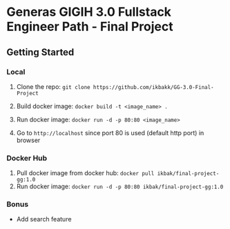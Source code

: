 # Generas GIGIH 3.0 Fullstack Engineer Path - Final Project

## Getting Started

### Local

1. Clone the repo:
   `git clone https://github.com/ikbakk/GG-3.0-Final-Project`

2. Build docker image:
   `docker build -t <image_name> .`

3. Run docker image:
   `docker run -d -p 80:80 <image_name>`

4. Go to `http://localhost` since port 80 is used (default http port) in browser

### Docker Hub

1. Pull docker image from docker hub:
   `docker pull ikbak/final-project-gg:1.0`
2. Run docker image:
   `docker run -d -p 80:80 ikbak/final-project-gg:1.0`

### Bonus

- Add search feature
